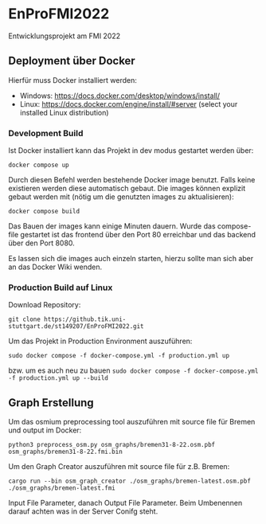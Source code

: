# EnProFMI2022
Entwicklungsprojekt am FMI 2022

## Deployment über Docker

Hierfür muss Docker installiert werden:
* Windows: https://docs.docker.com/desktop/windows/install/
* Linux: https://docs.docker.com/engine/install/#server (select your installed Linux distribution)

### Development Build 

Ist Docker installiert kann das Projekt in dev modus gestartet werden über: 

``docker compose up``

Durch diesen Befehl werden bestehende Docker image benutzt. Falls keine existieren werden diese automatisch gebaut. 
Die images können explizit gebaut werden mit (nötig um die genutzten images zu aktualisieren):

``docker compose build``

Das Bauen der images kann einige Minuten dauern.
Wurde das compose-file gestartet ist das frontend über den Port 80 erreichbar und das backend über den Port 8080.

Es lassen sich die images auch einzeln starten, hierzu sollte man sich aber an das Docker Wiki wenden.

### Production Build auf Linux

Download Repository:

`git clone https://github.tik.uni-stuttgart.de/st149207/EnProFMI2022.git`

Um das Projekt in Production Environment auszuführen:

`sudo docker compose -f docker-compose.yml -f production.yml up`

bzw. um es auch neu zu bauen `sudo docker compose -f docker-compose.yml -f production.yml up --build`


## Graph Erstellung

Um das osmium preprocessing tool auszuführen mit source file für Bremen und output im Docker:
```
python3 preprocess_osm.py osm_graphs/bremen31-8-22.osm.pbf osm_graphs/bremen31-8-22.fmi.bin
```
Um den Graph Creator auszuführen mit source file für z.B. Bremen:

```
cargo run --bin osm_graph_creator ./osm_graphs/bremen-latest.osm.pbf ./osm_graphs/bremen-latest.fmi
```

Input File Parameter, danach Output File Parameter.
Beim Umbenennen darauf achten was in der Server Conifg steht.
